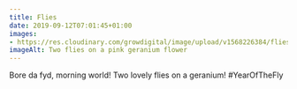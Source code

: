 ```yaml
---
title: Flies
date: 2019-09-12T07:01:45+01:00
images: 
- https://res.cloudinary.com/growdigital/image/upload/v1568226384/flies-EF9FB5F4.jpg
imageAlt: Two flies on a pink geranium flower
---
```


Bore da fyd, morning world! Two lovely flies on a geranium! #YearOfTheFly
